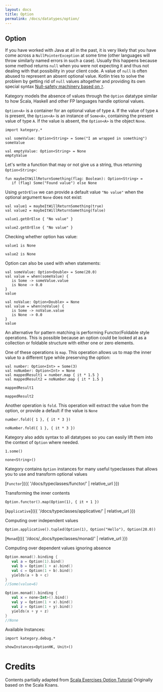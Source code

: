 ```yaml
---
layout: docs
title: Option
permalink: /docs/datatypes/option/
---
```


## Option

If you have worked with Java at all in the past, it is very likely that you have come across a `NullPointerException` at some time (other languages will throw similarly named errors in such a case). Usually this happens because some method returns `null` when you were not expecting it and thus not dealing with that possibility in your client code. A value of `null` is often abused to represent an absent optional value.
Kotlin tries to solve the problem by getting rid of `null` values altogether and providing its own special syntax [Null-safety machinery based on `?`](https://kotlinlang.org/docs/reference/null-safety.html).

Kategory models the absence of values through the `Option` datatype similar to how Scala, Haskell and other FP languages handle optional values.

`Option<A>` is a container for an optional value of type `A`. If the value of type `A` is present, the `Option<A>` is an instance of `Some<A>`, containing the present value of type `A`. If the value is absent, the `Option<A>` is the object `None`.



```kotlin:ank
import kategory.*

val someValue: Option<String> = Some("I am wrapped in something")
someValue
```

```kotlin:ank
val emptyValue: Option<String> = None
emptyValue
```

Let's write a function that may or not give us a string, thus returning `Option<String>`:

```kotlin:ank:silent
fun maybeItWillReturnSomething(flag: Boolean): Option<String> =
   if (flag) Some("Found value") else None
```

Using `getOrElse` we can provide a default value `"No value"` when the optional argument `None` does not exist:

```kotlin:ank:silent
val value1 = maybeItWillReturnSomething(true)
val value2 = maybeItWillReturnSomething(false)
```

```kotlin:ank
value1.getOrElse { "No value" }
```

```kotlin:ank
value2.getOrElse { "No value" }
```

Checking whether option has value:

```kotlin:ank
value1 is None
```

```kotlin:ank
value2 is None
```

Option can also be used with when statements:

```kotlin:ank
val someValue: Option<Double> = Some(20.0)
val value = when(someValue) {
   is Some -> someValue.value
   is None -> 0.0
}
value
```

```kotlin:ank
val noValue: Option<Double> = None
val value = when(noValue) {
   is Some -> noValue.value
   is None -> 0.0
}
value
```

An alternative for pattern matching is performing Functor/Foldable style operations. This is possible because an option could be looked at as a collection or foldable structure with either one or zero elements.

One of these operations is `map`. This operation allows us to map the inner value to a different type while preserving the option:

```kotlin:ank:silent
val number: Option<Int> = Some(3)
val noNumber: Option<Int> = None
val mappedResult1 = number.map { it * 1.5 }
val mappedResult2 = noNumber.map { it * 1.5 }
```

```kotlin:ank
mappedResult1
```

```kotlin:ank
mappedResult2
```

Another operation is `fold`. This operation will extract the value from the option, or provide a default if the value is `None`

```kotlin:ank
number.fold({ 1 }, { it * 3 })
```

```kotlin:ank
noNumber.fold({ 1 }, { it * 3 })
```

Kategory also adds syntax to all datatypes so you can easily lift them into the context of `Option` where needed.

```kotlin:ank
1.some()
```

```kotlin:ank
none<String>()
```

Kategory contains `Option` instances for many useful typeclasses that allows you to use and transform optional values

[`Functor`]({{ '/docs/typeclasses/functor/' | relative_url }})

Transforming the inner contents

```kotlin:ank
Option.functor().map(Option(1), { it + 1 })
```

[`Applicative`]({{ '/docs/typeclasses/applicative/' | relative_url }})

Computing over independent values

```kotlin:ank
Option.applicative().tupled(Option(1), Option("Hello"), Option(20.0))
```

[`Monad`]({{ '/docs/_docs/typeclasses/monad/' | relative_url }})

Computing over dependent values ignoring absence

```kotlin
Option.monad().binding {
   val a = Option(1).bind()
   val b = Option(1 + a).bind()
   val c = Option(1 + b).bind()
   yields(a + b + c)
}
//Some(value=6)
```

```kotlin
Option.monad().binding {
   val x = none<Int>().bind()
   val y = Option(1 + x).bind()
   val z = Option(1 + y).bind()
   yields(x + y + z)
}
//None
```

Available Instances:

```kotlin:ank
import kategory.debug.*

showInstances<OptionHK, Unit>()
```

# Credits

Contents partially adapted from [Scala Exercises Option Tutorial](https://www.scala-exercises.org/std_lib/options)
Originally based on the Scala Koans.
